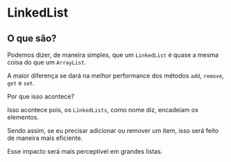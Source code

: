 # LinkedList

## O que são?

Podemos dizer, de maneira simples, que um `LinkedList` é quase a mesma coisa do que um `ArrayList`.

A maior diferença se dará na melhor performance dos métodos `add`, `remove`, `get` e `set`.

Por que isso acontece?

Isso acontece pois, os `LinkedLists`, como nome diz, encadeiam os elementos.

Sendo assim, se eu precisar adicionar ou remover um item, isso será feito de maneira mais eficiente.

Esse impacto será mais perceptível em grandes listas.